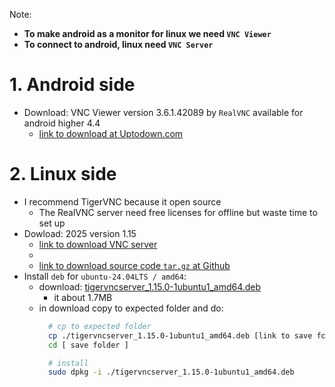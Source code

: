 Note:
- **To make android as a monitor for linux we need `VNC Viewer`**
- **To connect to android, linux need `VNC Server`**

# 1. Android side
- Download: VNC Viewer version 3.6.1.42089 by `RealVNC` available for android higher 4.4
  - [link to download at Uptodown.com](https://vnc-viewer.en.uptodown.com/android/download/1049524381)

# 2. Linux side
- I recommend TigerVNC because it open source
  - The RealVNC server need free licenses for offline but waste time to set up
- Dowload: 2025 version 1.15
  - [link to download VNC server](https://sourceforge.net/projects/tigervnc/files/stable/1.15.0/)
  - 
  - [link to download source code `tar.gz` at Github](https://github.com/TigerVNC/tigervnc/releases/tag/v1.15.0)
- Install `deb` for `ubuntu-24.04LTS / amd64`:
  - download: [tigervncserver_1.15.0-1ubuntu1_amd64.deb](https://sourceforge.net/projects/tigervnc/files/stable/1.15.0/ubuntu-24.04LTS/amd64/)
    - it about 1.7MB
  - in download copy to expected folder and do:
    ```bash
      # cp to expected folder
      cp ./tigervncserver_1.15.0-1ubuntu1_amd64.deb [link to save folder]
      cd [ save folder ]
  
      # install
      sudo dpkg -i ./tigervncserver_1.15.0-1ubuntu1_amd64.deb
    ```
